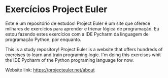 # Exercícios Project Euler

Este é um repositório de estudos! Project Euler é um site que oferece milhares de exercícios para aprender e trienar lógica de programação. Eu estou fazendo estes exercícios com a IDE Pycharm da linguagem de programação Python, por enquanto. 

This is a study repository! Project Euler is a website that offers hundreds of exercises to learn and train programing logic. I'm doing this exercises whit the IDE Pycharm of the Python programing language for now.

Website link: https://projecteuler.net/about
